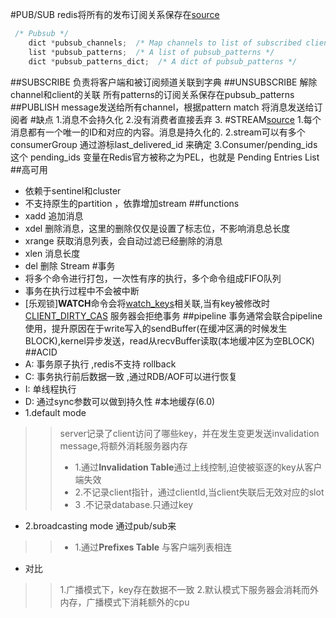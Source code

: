 #PUB/SUB
redis将所有的发布订阅关系保存在[source][1]
```c
 /* Pubsub */
    dict *pubsub_channels;  /* Map channels to list of subscribed clients */
    list *pubsub_patterns;  /* A list of pubsub_patterns */
    dict *pubsub_patterns_dict;  /* A dict of pubsub_patterns */
```
##SUBSCRIBE
    负责将客户端和被订阅频道关联到字典
##UNSUBSCRIBE
    解除channel和client的关联
    所有patterns的订阅关系保存在pubsub_patterns
##PUBLISH
    message发送给所有channel，根据pattern match 将消息发送给订阅者
#缺点
1.消息不会持久化
2.没有消费者直接丢弃
3.
#STREAM[source][2]
1.每个消息都有一个唯一的ID和对应的内容。消息是持久化的.
2.stream可以有多个consumerGroup 通过游标last_delivered_id 来确定
3.Consumer/pending_ids 这个 pending_ids 变量在Redis官方被称之为PEL，也就是 Pending Entries List
##高可用
- 依赖于sentinel和cluster
- 不支持原生的partition ，依靠增加stream
##functions
- xadd 追加消息
- xdel 删除消息，这里的删除仅仅是设置了标志位，不影响消息总长度
- xrange 获取消息列表，会自动过滤已经删除的消息
- xlen 消息长度
- del 删除 Stream
#事务
- 将多个命令进行打包，一次性有序的执行，多个命令组成FIFO队列
- 事务在执行过程中不会被中断
- [乐观锁]**WATCH**命令会将[watch_keys][4]相关联,当有key被修改时[CLIENT_DIRTY_CAS][3] 服务器会拒绝事务
##pipeline
事务通常会联合pipeline使用，提升原因在于write写入的sendBuffer(在缓冲区满的时候发生BLOCK),kernel异步发送，read从recvBuffer读取(本地缓冲区为空BLOCK)
##ACID
 - A: 事务原子执行 ,redis不支持 rollback 
 - C: 事务执行前后数据一致 ,通过RDB/AOF可以进行恢复
 - I: 单线程执行
 - D: 通过sync参数可以做到持久性
#本地缓存(6.0)
- 1.default mode 
>>server记录了client访问了哪些key，并在发生变更发送invalidation message,将额外消耗服务器内存
>> - 1.通过**Invalidation Table**通过上线控制,迫使被驱逐的key从客户端失效
>> - 2.不记录client指针，通过clientId,当client失联后无效对应的slot
>> - 3 .不记录database.只通过key
- 2.broadcasting mode 通过pub/sub来
>> - 1.通过**Prefixes Table** 与客户端列表相连
- 对比
>> 1.广播模式下，key存在数据不一致
>> 2.默认模式下服务器会消耗而外内存，广播模式下消耗额外的cpu

[1]: https://github.com/antirez/redis/blob/unstable/src/server.h#L1363
[2]: https://github.com/antirez/redis/blob/unstable/src/stream.h
[3]: https://github.com/antirez/redis/blob/unstable/src/server.h#L213
[4]: https://github.com/antirez/redis/blob/unstable/src/server.h#L648